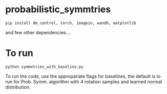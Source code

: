 # probabilistic_symmtries
```
pip install dm_control, torch, imageio, wandb, matplotlib 
```
and few other dependencies....


# To run 
```
python symmetries_with_baseline.py 
```
To run the code, use the appropariate flags for baselines, the default is to run for Prob. Symm. algorithm with 4 rotation samples and learned normal distribution.



